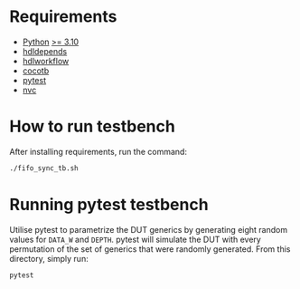 # Requirements
* [Python](https://www.python.org/) [>= 3.10](https://www.python.org/downloads/release/python-31018/)
* [hdldepends](https://github.com/pevhall/hdldepends)
* [hdlworkflow](https://github.com/scottshuynh/hdlworkflow)
* [cocotb](https://docs.cocotb.org/en/development/index.html)
* [pytest](https://docs.pytest.org/en/stable/)
* [nvc](https://github.com/nickg/nvc)

# How to run testbench
After installing requirements, run the command:
```sh
./fifo_sync_tb.sh
```
# Running pytest testbench
Utilise pytest to parametrize the DUT generics by generating eight random values for `DATA_W` and `DEPTH`. pytest will simulate the DUT with every permutation of the set of generics that were randomly generated. From this directory, simply run:
```sh
pytest
```
